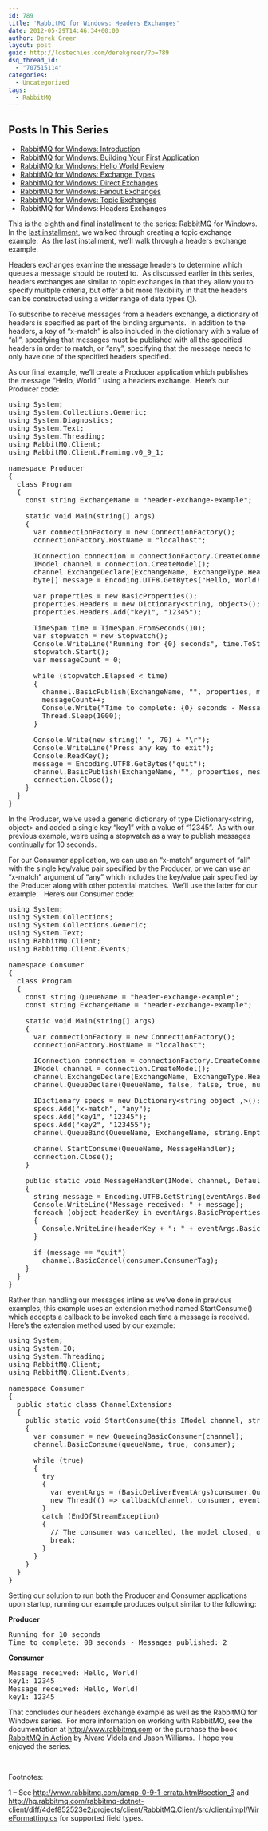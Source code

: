```yaml
---
id: 789
title: 'RabbitMQ for Windows: Headers Exchanges'
date: 2012-05-29T14:46:34+00:00
author: Derek Greer
layout: post
guid: http://lostechies.com/derekgreer/?p=789
dsq_thread_id:
  - "707515114"
categories:
  - Uncategorized
tags:
  - RabbitMQ
---
```

## Posts In This Series

<div>
  <ul>
    <li>
      <a href="https://lostechies.com/derekgreer/2012/03/05/rabbitmq-for-windows-introduction/">RabbitMQ for Windows: Introduction</a>
    </li>
    <li>
      <a href="https://lostechies.com/derekgreer/2012/03/07/rabbitmq-for-windows-building-your-first-application/">RabbitMQ for Windows: Building Your First Application</a>
    </li>
    <li>
      <a href="https://lostechies.com/derekgreer/2012/03/18/rabbitmq-for-windows-hello-world-review/">RabbitMQ for Windows: Hello World Review</a>
    </li>
    <li>
      <a href="https://lostechies.com/derekgreer/2012/03/28/rabbitmq-for-windows-exchange-types/">RabbitMQ for Windows: Exchange Types</a>
    </li>
    <li>
      <a href="https://lostechies.com/derekgreer/2012/04/02/rabbitmq-for-windows-direct-exchanges/">RabbitMQ for Windows: Direct Exchanges</a>
    </li>
    <li>
      <a href="https://lostechies.com/derekgreer/2012/05/16/rabbitmq-for-windows-fanout-exchanges/">RabbitMQ for Windows: Fanout Exchanges</a>
    </li>
    <li>
      <a href="https://lostechies.com/derekgreer/2012/05/18/rabbitmq-for-windows-topic-exchanges/">RabbitMQ for Windows: Topic Exchanges</a>
    </li>
    <li>
      RabbitMQ for Windows: Headers Exchanges
    </li>
  </ul>
</div>

This is the eighth and final installment to the series: RabbitMQ for Windows.&nbsp; In the [last installment](http://lostechies.com/derekgreer/2012/05/18/rabbitmq-for-windows-topic-exchanges/), we walked through creating a topic exchange example.&nbsp; As the last installment, we’ll walk through a headers exchange example.

Headers exchanges examine the message headers to determine which queues a message should be routed to.&nbsp; As discussed earlier in this series, headers exchanges are similar to topic exchanges in that they allow you to specify multiple criteria, but offer a bit more flexibility in that the headers can be constructed using a wider range of data types ([1](#Footnote_1)).

To subscribe to receive messages from a headers exchange, a dictionary of headers is specified as part of the binding arguments.&nbsp; In addition to the headers, a key of “x-match” is also included in the dictionary with a value of “all”, specifying that messages must be published with all the specified headers in order to match, or “any”, specifying that the message needs to only have one of the specified headers specified.

As our final example, we’ll create a Producer application which publishes the message “Hello, World!” using a headers exchange.&nbsp; Here’s our Producer code:

<pre class="prettyprint">using System;
using System.Collections.Generic;
using System.Diagnostics;
using System.Text;
using System.Threading;
using RabbitMQ.Client;
using RabbitMQ.Client.Framing.v0_9_1;

namespace Producer
{
  class Program
  {
    const string ExchangeName = "header-exchange-example";

    static void Main(string[] args)
    {
      var connectionFactory = new ConnectionFactory();
      connectionFactory.HostName = "localhost";

      IConnection connection = connectionFactory.CreateConnection();
      IModel channel = connection.CreateModel();
      channel.ExchangeDeclare(ExchangeName, ExchangeType.Headers, false, true, null);
      byte[] message = Encoding.UTF8.GetBytes("Hello, World!");

      var properties = new BasicProperties();
      properties.Headers = new Dictionary&lt;string, object&gt;();
      properties.Headers.Add("key1", "12345");
      
      TimeSpan time = TimeSpan.FromSeconds(10);
      var stopwatch = new Stopwatch();
      Console.WriteLine("Running for {0} seconds", time.ToString("ss"));
      stopwatch.Start();
      var messageCount = 0;

      while (stopwatch.Elapsed &lt; time)
      {
        channel.BasicPublish(ExchangeName, "", properties, message);
        messageCount++;
        Console.Write("Time to complete: {0} seconds - Messages published: {1}\r", (time - stopwatch.Elapsed).ToString("ss"), messageCount);
        Thread.Sleep(1000);
      }

      Console.Write(new string(' ', 70) + "\r");
      Console.WriteLine("Press any key to exit");
      Console.ReadKey();
      message = Encoding.UTF8.GetBytes("quit");
      channel.BasicPublish(ExchangeName, "", properties, message);
      connection.Close();
    }
  }
}</pre>

In the Producer, we’ve used a generic dictionary of type Dictionary<string, object> and added a single key “key1” with a value of “12345”.&nbsp; As with our previous example, we’re using a stopwatch as a way to publish messages continually for 10 seconds.

For our Consumer application, we can use an “x-match” argument of “all” with the single key/value pair specified by the Producer, or we can use an “x-match” argument of “any” which includes the key/value pair specified by the Producer along with other potential matches.&nbsp; We’ll use the latter for our example.&nbsp;&nbsp; Here’s our Consumer code:

<pre class="prettyprint">using System;
using System.Collections;
using System.Collections.Generic;
using System.Text;
using RabbitMQ.Client;
using RabbitMQ.Client.Events;

namespace Consumer
{
  class Program
  {
    const string QueueName = "header-exchange-example";
    const string ExchangeName = "header-exchange-example";

    static void Main(string[] args)
    {
      var connectionFactory = new ConnectionFactory();
      connectionFactory.HostName = "localhost";

      IConnection connection = connectionFactory.CreateConnection();
      IModel channel = connection.CreateModel();
      channel.ExchangeDeclare(ExchangeName, ExchangeType.Headers, false, true, null);
      channel.QueueDeclare(QueueName, false, false, true, null);

      IDictionary specs = new Dictionary&lt;string object ,>();
      specs.Add("x-match", "any");
      specs.Add("key1", "12345");
      specs.Add("key2", "123455");
      channel.QueueBind(QueueName, ExchangeName, string.Empty, specs);

      channel.StartConsume(QueueName, MessageHandler);
      connection.Close();
    }

    public static void MessageHandler(IModel channel, DefaultBasicConsumer consumer, BasicDeliverEventArgs eventArgs)
    {
      string message = Encoding.UTF8.GetString(eventArgs.Body);
      Console.WriteLine("Message received: " + message);
      foreach (object headerKey in eventArgs.BasicProperties.Headers.Keys)
      {
        Console.WriteLine(headerKey + ": " + eventArgs.BasicProperties.Headers[headerKey]);
      }

      if (message == "quit")
        channel.BasicCancel(consumer.ConsumerTag);
    }
  }
}</pre>

Rather than handling our messages inline as we’ve done in previous examples, this example uses an extension method named StartConsume() which accepts a callback to be invoked each time a message is received.&nbsp; Here’s the extension method used by our example:

<pre class="prettyprint">using System;
using System.IO;
using System.Threading;
using RabbitMQ.Client;
using RabbitMQ.Client.Events;

namespace Consumer
{
  public static class ChannelExtensions
  {
    public static void StartConsume(this IModel channel, string queueName,  Action&lt;IModel, DefaultBasicConsumer, BasicDeliverEventArgs&gt; callback)
    {
      var consumer = new QueueingBasicConsumer(channel);
      channel.BasicConsume(queueName, true, consumer);

      while (true)
      {
        try
        {
          var eventArgs = (BasicDeliverEventArgs)consumer.Queue.Dequeue();
          new Thread(() =&gt; callback(channel, consumer, eventArgs)).Start();
        }
        catch (EndOfStreamException)
        {
          // The consumer was cancelled, the model closed, or the connection went away.
          break;
        }
      }
    }
  }
}</pre>

Setting our solution to run both the Producer and Consumer applications upon startup, running our example produces output similar to the following:

**Producer**

<pre class="prettyprint">Running for 10 seconds
Time to complete: 08 seconds - Messages published: 2</pre>

**Consumer**

<pre class="prettyprint">Message received: Hello, World!
key1: 12345
Message received: Hello, World!
key1: 12345</pre>

That concludes our headers exchange example as well as the RabbitMQ for Windows series.&nbsp; For more information on working with RabbitMQ, see the documentation at <http://www.rabbitmq.com> or the purchase the book [RabbitMQ in Action](http://rabbitmqinaction.com/) by Alvaro Videla and Jason Williams.&nbsp; I hope you enjoyed the series.

&nbsp;

Footnotes:

<a name="Footnote_1">1</a> – See <http://www.rabbitmq.com/amqp-0-9-1-errata.html#section_3> and <http://hg.rabbitmq.com/rabbitmq-dotnet-client/diff/4def852523e2/projects/client/RabbitMQ.Client/src/client/impl/WireFormatting.cs> for supported field types.
